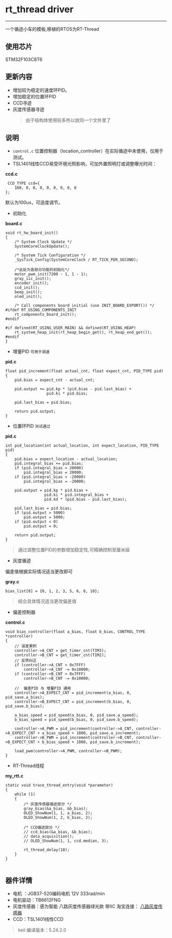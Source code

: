 # rt_thread driver
---

一个循迹小车的模板,移植的RTOS为RT-Thread

## 使用芯片
STM32F103C8T6

## 更新内容
* 增加较为稳定的速度环PID。
* 增加稳定的位置环PID
* CCD寻迹
* 灰度传感器寻迹
  >由于结构体使用较多所以放同一个文件里了



## 说明
* `control.c` 位置控制器（location_controller）在实际循迹中未使用，仅用于测试。
* TSL1401线性CCD易受环境光照影响，可加外置照明灯或调整曝光时间：

__ccd.c__
```  
 CCD_TYPE ccd={
    100, 0, 0, 0, 0, 0, 0, 0, 0
};
```
默认为100us，可适度调节。
  
* 初始化

__board.c__
```
void rt_hw_board_init()
{
    /* System Clock Update */
    SystemCoreClockUpdate();

    /* System Tick Configuration */
    _SysTick_Config(SystemCoreClock / RT_TICK_PER_SECOND);

    /*此处为各部分功能的初始化*/
    motor_pwm_init(7200 - 1, 1 - 1);
    gray_iic_init();
    encoder_init();
    ccd_init();
    beep_init();
    oled_init();

    /* Call components board initial (use INIT_BOARD_EXPORT()) */
#ifdef RT_USING_COMPONENTS_INIT
    rt_components_board_init();
#endif

#if defined(RT_USING_USER_MAIN) && defined(RT_USING_HEAP)
    rt_system_heap_init(rt_heap_begin_get(), rt_heap_end_get());
#endif
}
```

* 增量PID `可用于调速`

__pid.c__
```
float pid_increment(float actual_cnt, float expect_cnt, PID_TYPE pid)
{
    pid.bias = expect_cnt - actual_cnt;

    pid.output += pid.kp * (pid.bias - pid.last_bias) +
                  pid.ki * pid.bias;

    pid.last_bias = pid.bias;

    return pid.output;
}
```
* 位置环PID `测试通过`
  
__pid.c__
```
int pid_location(int actual_location, int expect_location, PID_TYPE pid)
{
    pid.bias = expect_location - actual_location;
    pid.integral_bias += pid.bias;
    if (pid.integral_bias > 20000)
        pid.integral_bias = 20000;
    if (pid.integral_bias < -20000)
        pid.integral_bias = -20000;

    pid.output = pid.kp * pid.bias +
                 pid.ki * pid.integral_bias +
                 pid.kd * (pid.bias - pid.last_bias);

    pid.last_bias = pid.bias;
    if (pid.output > 5000)
        pid.output = 5000;
    if (pid.output < 0)
        pid.output = 0;

    return pid.output;
}
```
>通过调整位置PID的参数增加稳定性,可精确控制至厘米级


* 灰度循迹

 偏差值根据实际情况适当更改即可

__gray.c__
```
bias_list[8] = {0, 1, 2, 3, 5, 6, 8, 10};
```
>结合具体情况适当更改偏差值
* 偏差控制器

__control.c__
```
void bias_controller(float a_bias, float b_bias, CONTROL_TYPE *controller)
{
    // 误差累积
    controller->A_CNT = get_timer_cnt(TIM3);
    controller->B_CNT = get_timer_cnt(TIM2);
    // 反转纠正
    if (controller->A_CNT > 0x7FFF)
        controller->A_CNT -= 0x10000;
    if (controller->B_CNT > 0x7FFF)
        controller->B_CNT -= 0x10000;

    //  偏差PID 与 增量PID 通用
    controller->A_EXPECT_CNT = pid_increment(a_bias, 0, pid_save.a_bias);
    controller->B_EXPECT_CNT = pid_increment(b_bias, 0, pid_save.b_bias);

    a_bias_speed = pid_speed(a_bias, 0, pid_save.a_speed);
    b_bias_speed = pid_speed(b_bias, 0, pid_save.b_speed);

    controller->A_PWM = pid_increment(controller->A_CNT, controller->A_EXPECT_CNT + a_bias_speed + 1000, pid_save.a_increment);
    controller->B_PWM = pid_increment(controller->B_CNT, controller->B_EXPECT_CNT + b_bias_speed + 1000, pid_save.b_increment);

    load_pwm(controller->A_PWM, controller->B_PWM);
}
```
* RT-Thread线程
  
__my_rtt.c__
```
static void trace_thread_entry(void *parameter)
{
    while (1)
    {
        /* 灰度传感器循迹部分 */
        gray_bias(&a_bias, &b_bias);
        OLED_ShowNum(1, 1, a_bias, 2);
        OLED_ShowNum(1, 2, b_bias, 2);

        /* CCD循迹部分 */
        // ccd_bias(&a_bias, &b_bias);
        // data_acquisition();
        // OLED_ShowNum(1, 1, ccd.median, 3);

        rt_thread_delay(10);
    }
}
    
```


## 器件详情
* 电机 ：JGB37-520编码电机 12V 333rad/min
* 电机驱动：TB6612FNG
* 灰度传感器：感为智能 八路灰度传感器绿光款 带IIC 淘宝连接： [八路灰度传感器](https://item.taobao.com/item.htm?spm=a21n57.1.0.0.1103523crdpRAx&id=700000730878&ns=1&abbucket=0#detail)
* CCD：TSL1401线性CCD

>keil 编译版本：5.24.2.0



